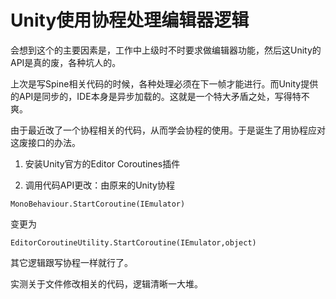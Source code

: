 # Unity使用协程处理编辑器逻辑 #

会想到这个的主要因素是，工作中上级时不时要求做编辑器功能，然后这Unity的API是真的废，各种坑人的。

上次是写Spine相关代码的时候，各种处理必须在下一帧才能进行。而Unity提供的API是同步的，IDE本身是异步加载的。这就是一个特大矛盾之处，写得特不爽。

由于最近改了一个协程相关的代码，从而学会协程的使用。于是诞生了用协程应对这废接口的办法。

1. 安装Unity官方的Editor Coroutines插件

2. 调用代码API更改：由原来的Unity协程
```CSharp
MonoBehaviour.StartCoroutine(IEmulator)
```
变更为
```CSharp
EditorCoroutineUtility.StartCoroutine(IEmulator,object)
```
其它逻辑跟写协程一样就行了。

实测关于文件修改相关的代码，逻辑清晰一大堆。